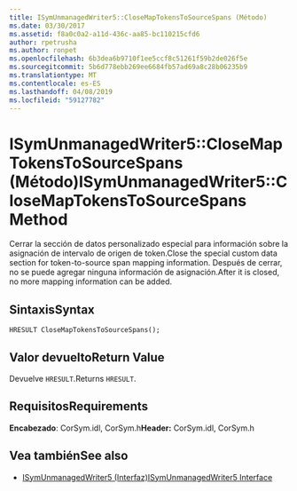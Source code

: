 ```yaml
---
title: ISymUnmanagedWriter5::CloseMapTokensToSourceSpans (Método)
ms.date: 03/30/2017
ms.assetid: f8a0c0a2-a11d-436c-aa85-bc110215cfd6
author: rpetrusha
ms.author: ronpet
ms.openlocfilehash: 6b3dea6b9710f1ee5ccf8c51261f59b2de026f5e
ms.sourcegitcommit: 5b6d778ebb269ee6684fb57ad69a8c28b06235b9
ms.translationtype: MT
ms.contentlocale: es-ES
ms.lasthandoff: 04/08/2019
ms.locfileid: "59127782"
---
```

# <a name="isymunmanagedwriter5closemaptokenstosourcespans-method"></a><span data-ttu-id="ad1b5-102">ISymUnmanagedWriter5::CloseMapTokensToSourceSpans (Método)</span><span class="sxs-lookup"><span data-stu-id="ad1b5-102">ISymUnmanagedWriter5::CloseMapTokensToSourceSpans Method</span></span>
<span data-ttu-id="ad1b5-103">Cerrar la sección de datos personalizado especial para información sobre la asignación de intervalo de origen de token.</span><span class="sxs-lookup"><span data-stu-id="ad1b5-103">Close the special custom data section for token-to-source span mapping information.</span></span> <span data-ttu-id="ad1b5-104">Después de cerrar, no se puede agregar ninguna información de asignación.</span><span class="sxs-lookup"><span data-stu-id="ad1b5-104">After it is closed, no more mapping information can be added.</span></span>  
  
## <a name="syntax"></a><span data-ttu-id="ad1b5-105">Sintaxis</span><span class="sxs-lookup"><span data-stu-id="ad1b5-105">Syntax</span></span>  
  
```idl  
HRESULT CloseMapTokensToSourceSpans();  
```  
  
## <a name="return-value"></a><span data-ttu-id="ad1b5-106">Valor devuelto</span><span class="sxs-lookup"><span data-stu-id="ad1b5-106">Return Value</span></span>  
 <span data-ttu-id="ad1b5-107">Devuelve `HRESULT`.</span><span class="sxs-lookup"><span data-stu-id="ad1b5-107">Returns `HRESULT`.</span></span>  
  
## <a name="requirements"></a><span data-ttu-id="ad1b5-108">Requisitos</span><span class="sxs-lookup"><span data-stu-id="ad1b5-108">Requirements</span></span>  
 <span data-ttu-id="ad1b5-109">**Encabezado**: CorSym.idl, CorSym.h</span><span class="sxs-lookup"><span data-stu-id="ad1b5-109">**Header:** CorSym.idl, CorSym.h</span></span>  
  
## <a name="see-also"></a><span data-ttu-id="ad1b5-110">Vea también</span><span class="sxs-lookup"><span data-stu-id="ad1b5-110">See also</span></span>

- [<span data-ttu-id="ad1b5-111">ISymUnmanagedWriter5 (Interfaz)</span><span class="sxs-lookup"><span data-stu-id="ad1b5-111">ISymUnmanagedWriter5 Interface</span></span>](../../../../docs/framework/unmanaged-api/diagnostics/isymunmanagedwriter5-interface.md)
